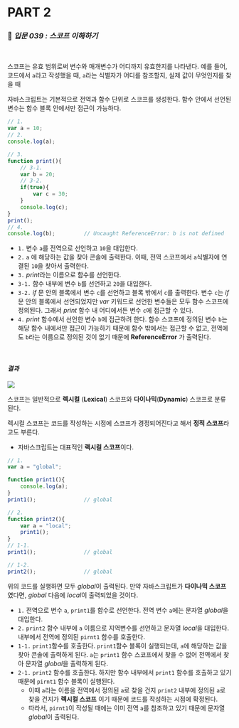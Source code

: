 # PART 2

###  :pencil: ***입문 039 :  스코프 이해하기***

<br>

스코프는 유효 범위로써 변수와 매개변수가 어디까지 유효한지를 나타낸다. 예를 들어, 코드에서 `a`라고 작성했을 때, `a`라는 식별자가 어디를 참조할지, 실제 값이 무엇인지를 찾을 때 

자바스크립트는 기본적으로 전역과 함수 단위로 스코프를 생성한다. 함수 안에서 선언된 변수는 함수 블록 안에서만 접근이 가능하다. 

```javascript
// 1.
var a = 10;
// 2.
console.log(a);

// 3.
function print(){
    // 3-1.
    var b = 20;
    // 3-2.
    if(true){
        var c = 30;
    }
    console.log(c);
}
print();
// 4.
console.log(b);			// Uncaught ReferenceError: b is not defined
```

- `1.` 변수 `a`를 전역으로 선언하고 `10`을 대입한다.
- `2.` `a` 에 해당하는 값을 찾아 콘솔에 출력한다. 이때, 전역 스코프에서 `a`식별자에 연결된 `10`을 찾아서 출력한다.
- `3.` *print*라는 이름으로 함수를 선언한다.
- `3-1.` 함수 내부에 변수 `b`를 선언하고 `20`을 대입한다.
- `3-2.` *if* 문 안의 블록에서 변수 `c`를 선언하고 블록 밖에서 `c`를 출력한다. 변수 `c`는 *if* 문 안의 블록에서 선언되었지만 *var* 키워드로 선언한 변수들은 모두 함수 스코프에 정의된다. 그래서 *print* 함수 내 어디에서든 변수 `c`에 접근할 수 있다.
- `4.` *print* 함수에서 선언한 변수 `b`에 접근하려 한다. 함수 스코프에 정의된 변수 `b`는 해당 함수 내에서만 접근이 가능하기 때문에 함수 밖에서는 접근할 수 없고, 전역에도 `b`라는 이름으로 정의된 것이 없기 때문에 **ReferenceError** 가 출력된다.

<br>

#### _결과_

![](https://github.com/ohtaekwon/TIL-JavaScript/blob/master/JavaScript-200%EC%A0%9C/img/039_1.png?raw=true)

스코프는 일반적으로 **렉시컬** (**Lexical**) 스코프와 **다이나믹**(**Dynamic**) 스코프로 분류된다. 

렉시컬 스코프는 코드를 작성하는 시점에 스코프가 경정되어진다고 해서 **정적 스코프**라고도 부른다. 

- 자바스크립트는 대표적인 **랙시컬 스코프**이다. 

```javascript
// 1.
var a = "global";

function print1(){
    console.log(a);
}
print1();				// global

// 2.
function print2(){
    var a = "local";
    print1();
}
// 1-1.
print1();				// global

// 1-2.
print2();				// global
```

위의 코드를 실행하면 모두 *global*이 출력된다. 만약 자바스크립트가 **다이나믹 스코프**였다면, *global* 다음에 *local*이 출력되었을 것이다.

- `1.` 전역으로 변수 `a`, `print1`를 함수로 선언한다. 전역 변수 `a`에는 문자열 *global*을 대입한다.
- `2.` `print2` 함수 내부에 `a` 이름으로 지역변수를 선언하고 문자열 *local*을 대입한다. 내부에서 전역에 정의된 `pirnt1` 함수를 호출한다.
- `1-1.` `print1`함수를 호출한다. `print1`함수 블록이 실행되는데, `a`에 해당하는 값을 찾아 콘솔에 출력하게 된다. `a`는 `print1` 함수 스코프에서 찾을 수 없어 전역에서 찾아 문자열 *global*을 출력하게 된다.
- `2-1.` `print2` 함수를 호출한다. 하지만 함수 내부에서 `print1` 함수를 호출하고 있기 때문에 `pirnt1` 함수 블록이 실행된다. 
  - 이때 `a`라는 이름을 전역에서 정의된 `a`로 찾을 건지 `print2` 내부에 정의된 `a`로 찾을 건지가 **렉시컬 스코프** 이기 때문에 코드를 작성하는 시점에 확정된다.
  - 따라서, `pirnt1`이 작성될 때에는 이미 전역 `a`를 참조하고 있기 때문에 문자열 *global*이 출력된다.


